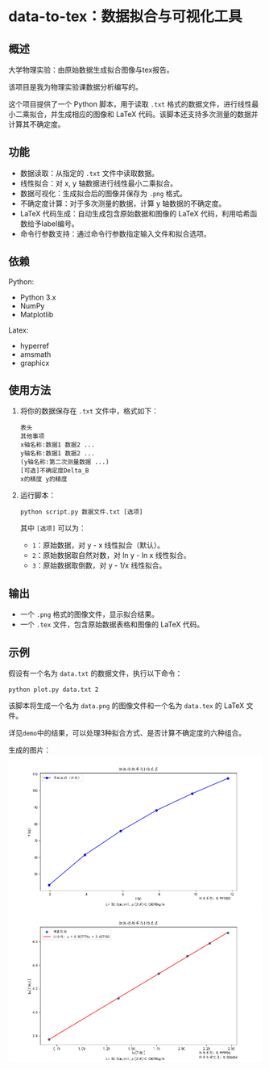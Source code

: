 # data-to-tex：数据拟合与可视化工具

## 概述

大学物理实验：由原始数据生成拟合图像与tex报告。

该项目是我为物理实验课数据分析编写的。

这个项目提供了一个 Python 脚本，用于读取 `.txt` 格式的数据文件，进行线性最小二乘拟合，并生成相应的图像和 LaTeX 代码。该脚本还支持多次测量的数据并计算其不确定度。

## 功能

- 数据读取：从指定的 `.txt` 文件中读取数据。
- 线性拟合：对 x, y 轴数据进行线性最小二乘拟合。
- 数据可视化：生成拟合后的图像并保存为 `.png` 格式。
- 不确定度计算：对于多次测量的数据，计算 y 轴数据的不确定度。
- LaTeX 代码生成：自动生成包含原始数据和图像的 LaTeX 代码，利用哈希函数给予label编号。
- 命令行参数支持：通过命令行参数指定输入文件和拟合选项。

## 依赖

Python:
- Python 3.x
- NumPy
- Matplotlib

Latex:
- hyperref
- amsmath
- graphicx

## 使用方法

1. 将你的数据保存在 `.txt` 文件中，格式如下：

    ```
    表头
    其他事项
    x轴名称:数据1 数据2 ...
    y轴名称:数据1 数据2 ...
    (y轴名称:第二次测量数据 ...)
    [可选]不确定度Delta_B
    x的精度 y的精度
    ```

2. 运行脚本：

    ```
    python script.py 数据文件.txt [选项]
    ```

    其中 `[选项]` 可以为：

    - `1`：原始数据，对 y - x 线性拟合（默认）。
    - `2`：原始数据取自然对数，对 ln y - ln x 线性拟合。
    - `3`：原始数据取倒数，对 y - 1/x 线性拟合。

## 输出

- 一个 `.png` 格式的图像文件，显示拟合结果。
- 一个 `.tex` 文件，包含原始数据表格和图像的 LaTeX 代码。

## 示例

假设有一个名为 `data.txt` 的数据文件，执行以下命令：

```shell
python plot.py data.txt 2
```

该脚本将生成一个名为 `data.png` 的图像文件和一个名为 `data.tex` 的 LaTeX 文件。

详见`demo`中的结果，可以处理3种拟合方式、是否计算不确定度的六种组合。

生成的图片：
![DEMO](demo/2/2_original.png)
![DEMO](demo/2/2.png)
